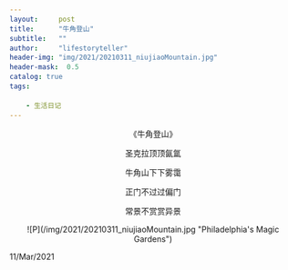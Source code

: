 ```yaml
---
layout:     post
title:      "牛角登山"
subtitle:   ""
author:     "lifestoryteller"
header-img: "img/2021/20210311_niujiaoMountain.jpg"
header-mask:  0.5
catalog: true
tags:

    - 生活日记
---
```


<p align="center">
    《牛角登山》    
</p>
<p align="center">
    圣克拉顶顶氤氲    
</p>
<p align="center">
    牛角山下下雾霭    
</p>
<p align="center">  
    正门不过过偏门    

</p>
<p align="center">
    常景不赏赏异景
</p>


<p align="center">
  ![P](/img/2021/20210311_niujiaoMountain.jpg "Philadelphia's Magic Gardens")
</p>


11/Mar/2021
